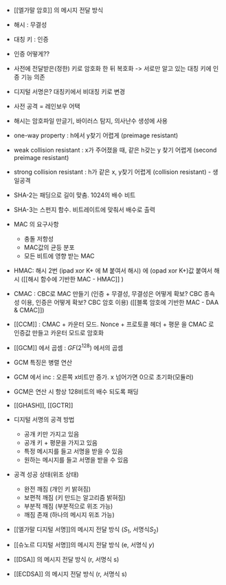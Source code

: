 - [[엘가말 암호]] 의 메시지 전달 방식

- 해시 : 무결성
- 대칭 키 : 인증
- 인증 어떻게??
- 사전에 전달받은(정한) 키로 암호화 한 뒤 복호화 -> 서로만 알고 있는 대칭 키에 인증 기능 의존
- 디지털 서명은? 대칭키에서 비대칭 키로 변경

- 사전 공격 = 레인보우 어택 
- 해시는 암호파일 만글기, 바이러스 탐지, 의사난수 생성에 사용

- one-way property : h에서 y찾기 어렵게 (preimage resistant)
- weak collision resistant : x가 주어졌을 때, 같은 h갖는 y 찾기 어렵게 (second preimage resistant)
- strong collision resistant : h가 같은 x, y찾기 어렵게 (collision resistant) - 생일공격


- SHA-2는 패딩으로 길이 맞춤. 1024의 배수 비트
- SHA-3는 스펀지 함수. 비트레이트에 맞춰서 배수로 출력

- MAC 의 요구사항
    - 충돌 저항성
    - MAC값의 균등 분포
    - 모든 비트에 영향 받는 MAC

- HMAC: 해시 2번 (ipad xor  K+ 에 M 붙여서 해시) 에 (opad xor K+)값 붙여서 해시
  ([[해시 함수에 기반한 MAC - HMAC]] )
- CMAC : CBC로 MAC 만들기 
  (인증 + 무결성, 무결성은 어떻게 확보? CBC 종속성 이용, 인증은 어떻게 확보? CBC 암호 이용)
  ([[블록 암호에 기반한 MAC - DAA & CMAC]])
  
- [[CCM]] : CMAC + 카운터 모드.
  Nonce + 프로토콜 헤더 + 평문 을 CMAC 로 인증값 만들고 카운터 모드로 암호화

- [[GCM]] 에서 곱셈 : $GF(2^{128})$ 에서의 곱셈
- GCM 특징은 병렬 연산
- GCM 에서 inc : 오른쪽 x비트만 증가. x 넘어가면 0으로 초기화(모듈러)
- GCM은 연산 시 항상 128비트의 배수 되도록 패딩
- [[GHASH]], [[GCTR]]


- 디지털 서명의 공격 방법
    - 공개 키만 가지고 있음
    - 공개 키 + 평문을 가지고 있음
    - 특정 메시지를 들고 서명을 받을 수 있음
    - 원하는 메시지를 들고 서명을 받을 수 있음
-  공격 성공 상태(위조 상태)
    - 완전 깨짐 (개인 키 밝혀짐)
    - 보편적 깨짐 (키 만드는 알고리즘 밝혀짐)
    - 부분적 깨짐 (부분적으로 위조 가능)
    - 깨짐 존재 (하나의 메시지 위조 가능)
- [[엘가말 디지털 서명]]의 메시지 전달 방식 ($S_1$, 서명식$S_2$)
- [[슈노르 디지털 서명]]의 메시지 전달 방식 (e, 서명식 $y$)
- [[DSA]] 의 메시지 전달 방식 (r, 서명식 s)
- [[ECDSA]] 의 메시지 전달 방식 (r, 서명식 s)